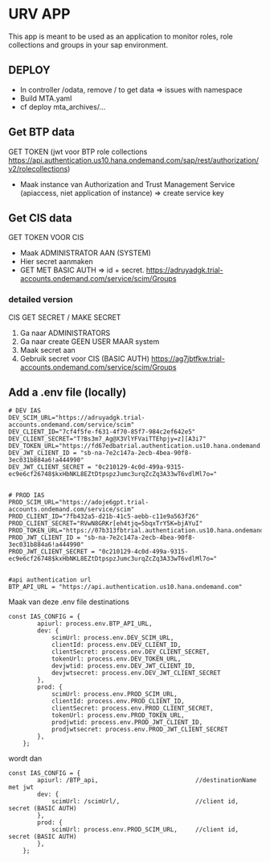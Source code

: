 # URV APP
This app is meant to be used as an application to monitor roles, role collections and groups in your sap environment. 

## DEPLOY
- In controller /odata, remove / to get data => issues with namespace
- Build MTA.yaml
- cf deploy mta_archives/...

## Get BTP data

GET TOKEN (jwt voor BTP role collections https://api.authentication.us10.hana.ondemand.com/sap/rest/authorization/v2/rolecollections)
- Maak instance van Authorization and Trust Management Service (apiaccess, niet application of instance)
    => create service key

## Get CIS data

GET TOKEN VOOR CIS 
- Maak ADMINISTRATOR AAN (SYSTEM)
- Hier secret aanmaken 
- GET MET BASIC AUTH => id + secret.
https://adruyadgk.trial-accounts.ondemand.com/service/scim/Groups


### detailed version
CIS GET SECRET / MAKE SECRET 
1. Ga naar ADMINISTRATORS
2. Ga naar create GEEN USER MAAR system
3. Maak secret aan
4. Gebruik secret voor CIS (BASIC AUTH)
https://ag7jbtfkw.trial-accounts.ondemand.com/service/scim/Groups



## Add a .env file (locally)
```
# DEV IAS
DEV_SCIM_URL="https://adruyadgk.trial-accounts.ondemand.com/service/scim"
DEV_CLIENT_ID="7cf4f5fe-f631-4f70-85f7-984c2ef642e5"
DEV_CLIENT_SECRET="T?Bs3m7_Ag@X3VlYFVaiTTEhpjy=z][A3i7"
DEV_TOKEN_URL="https://fd67edbatrial.authentication.us10.hana.ondemand.com/oauth/token"
DEV_JWT_CLIENT_ID = "sb-na-7e2c147a-2ecb-4bea-90f8-3ec031b884a6!a444990"
DEV_JWT_CLIENT_SECRET = "0c210129-4c0d-499a-9315-ec9e6cf26748$kxHbNKL8EZtDtpspzJumc3urqZcZq3A33wT6vdlMl7o="


# PROD IAS
PROD_SCIM_URL="https://adoje6gpt.trial-accounts.ondemand.com/service/scim"
PROD_CLIENT_ID="7fb432a5-d21b-41c5-aebb-c11e9a563f26"
PROD_CLIENT_SECRET="RVwN8GRKr[eh4tjq=5bqxTrY5K=bjAYuI"
PROD_TOKEN_URL="https://07b313fbtrial.authentication.us10.hana.ondemand.com/oauth/token"
PROD_JWT_CLIENT_ID = "sb-na-7e2c147a-2ecb-4bea-90f8-3ec031b884a6!a444990"
PROD_JWT_CLIENT_SECRET = "0c210129-4c0d-499a-9315-ec9e6cf26748$kxHbNKL8EZtDtpspzJumc3urqZcZq3A33wT6vdlMl7o="


#api authentication url 
BTP_API_URL = "https://api.authentication.us10.hana.ondemand.com"
```

Maak van deze .env file destinations
```
const IAS_CONFIG = {
        apiurl: process.env.BTP_API_URL,
        dev: {
            scimUrl: process.env.DEV_SCIM_URL,
            clientId: process.env.DEV_CLIENT_ID,
            clientSecret: process.env.DEV_CLIENT_SECRET,
            tokenUrl: process.env.DEV_TOKEN_URL,
            devjwtid: process.env.DEV_JWT_CLIENT_ID,
            devjwtsecret: process.env.DEV_JWT_CLIENT_SECRET
        },
        prod: {
            scimUrl: process.env.PROD_SCIM_URL,
            clientId: process.env.PROD_CLIENT_ID,
            clientSecret: process.env.PROD_CLIENT_SECRET,
            tokenUrl: process.env.PROD_TOKEN_URL,
            prodjwtid: process.env.PROD_JWT_CLIENT_ID,
            prodjwtsecret: process.env.PROD_JWT_CLIENT_SECRET
        },
    };
```
wordt dan
```
const IAS_CONFIG = {
        apiurl: /BTP_api,                           //destinationName met jwt
        dev: {
            scimUrl: /scimUrl/,                     //client id, secret (BASIC AUTH)
        },
        prod: {
            scimUrl: process.env.PROD_SCIM_URL,     //client id, secret (BASIC AUTH)
        },
    };

 ```